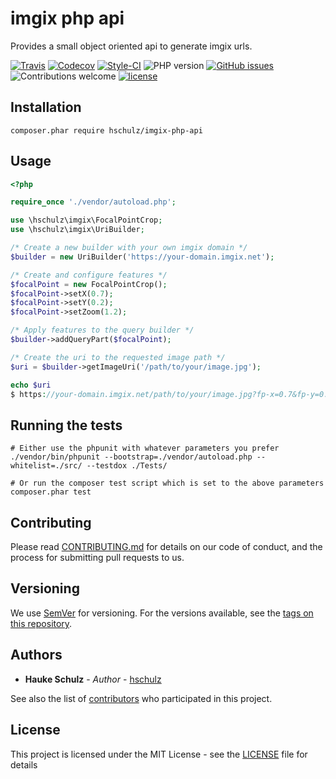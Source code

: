 imgix php api
=============

Provides a small object oriented api to generate imgix urls.

[travis]: https://img.shields.io/travis/hschulz/imgix-php-api.svg?style=flat-square
[codecov]: https://img.shields.io/codecov/c/github/hschulz/imgix-php-api.svg?style=flat-square
[php-version]: https://img.shields.io/packagist/php-v/hschulz/imgix-php-api.svg?style=flat-square
[github-issues]: https://img.shields.io/github/issues/hschulz/imgix-php-api.svg?style=flat-square
[contrib-welcome]: https://img.shields.io/badge/contributions-welcome-blue.svg?style=flat-square
[license]: https://img.shields.io/github/license/hschulz/imgix-php-api.svg?style=flat-square
[styleci-badge]: https://styleci.io/repos/185656646/shield

[![Travis][travis]](https://travis-ci.org/hschulz/imgix-php-api) [![Codecov][codecov]](https://codecov.io/gh/hschulz/imgix-php-api) [![Style-CI][styleci-badge]](https://github.styleci.io/repos/185656646) ![PHP version][php-version] [![GitHub issues][github-issues]](https://github.com/hschulz/imgix-php-api/issues) ![Contributions welcome][contrib-welcome] [![license][license]](https://github.com/hschulz/imgix-php-api/blob/master/LICENSE)

## Installation

```shell
composer.phar require hschulz/imgix-php-api
```

## Usage

```php
<?php

require_once './vendor/autoload.php';

use \hschulz\imgix\FocalPointCrop;
use \hschulz\imgix\UriBuilder;

/* Create a new builder with your own imgix domain */
$builder = new UriBuilder('https://your-domain.imgix.net');

/* Create and configure features */
$focalPoint = new FocalPointCrop();
$focalPoint->setX(0.7);
$focalPoint->setY(0.2);
$focalPoint->setZoom(1.2);

/* Apply features to the query builder */
$builder->addQueryPart($focalPoint);

/* Create the uri to the requested image path */
$uri = $builder->getImageUri('/path/to/your/image.jpg');

echo $uri
$ https://your-domain.imgix.net/path/to/your/image.jpg?fp-x=0.7&fp-y=0.2&fp-z=1.2 
```

## Running the tests

```shell
# Either use the phpunit with whatever parameters you prefer
./vendor/bin/phpunit --bootstrap=./vendor/autoload.php --whitelist=./src/ --testdox ./Tests/

# Or run the composer test script which is set to the above parameters
composer.phar test
```

## Contributing

Please read [CONTRIBUTING.md](https://github.com/hschulz/imgix-php-api/blob/master/CONTRIBUTING.md) for details on our code of conduct, and the process for submitting pull requests to us.

## Versioning

We use [SemVer](http://semver.org/) for versioning. For the versions available, see the [tags on this repository](https://github.com/hschulz/imgix-php-api/tags). 

## Authors

* **Hauke Schulz** - *Author* - [hschulz](https://github.com/hschulz)

See also the list of [contributors](https://github.com/hschulz/imgix-php-api/contributors) who participated in this project.

## License

This project is licensed under the MIT License - see the [LICENSE](https://github.com/hschulz/imgix-php-api/blob/master/LICENSE) file for details
